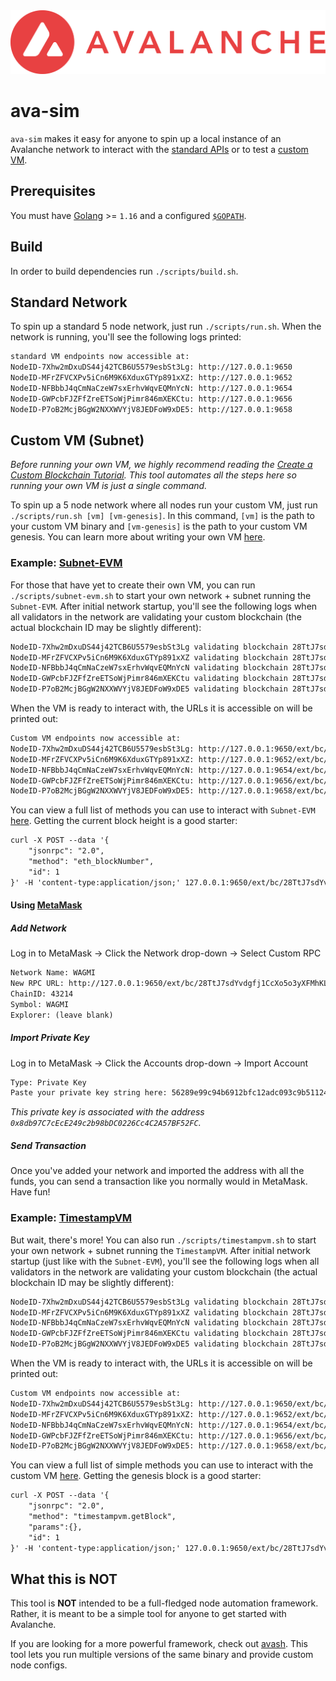 <div align="center">
  <img src="resources/AvalancheLogoRed.png?raw=true">
</div>

# ava-sim
`ava-sim` makes it easy for anyone to spin up a local instance of an Avalanche network
to interact with the [standard APIs](https://docs.avax.network/build/avalanchego-apis)
or to test a [custom
VM](https://docs.avax.network/build/tutorials/platform/create-custom-blockchain).

## Prerequisites
You must have [Golang](https://golang.org/doc/install) >= `1.16` and a configured
[`$GOPATH`](https://github.com/golang/go/wiki/SettingGOPATH).

## Build

In order to build dependencies run `./scripts/build.sh`.

## Standard Network
To spin up a standard 5 node network, just run `./scripts/run.sh`. When the
network is running, you'll see the following logs printed:
```txt
standard VM endpoints now accessible at:
NodeID-7Xhw2mDxuDS44j42TCB6U5579esbSt3Lg: http://127.0.0.1:9650
NodeID-MFrZFVCXPv5iCn6M9K6XduxGTYp891xXZ: http://127.0.0.1:9652
NodeID-NFBbbJ4qCmNaCzeW7sxErhvWqvEQMnYcN: http://127.0.0.1:9654
NodeID-GWPcbFJZFfZreETSoWjPimr846mXEKCtu: http://127.0.0.1:9656
NodeID-P7oB2McjBGgW2NXXWVYjV8JEDFoW9xDE5: http://127.0.0.1:9658
```

## Custom VM (Subnet)
_Before running your own VM, we highly recommend reading the [Create a Custom
Blockchain Tutorial](https://docs.avax.network/build/tutorials/platform/create-custom-blockchain).
This tool automates all the steps here so running your own VM is just a single command._

To spin up a 5 node network where all nodes run your custom VM, just run `./scripts/run.sh [vm] [vm-genesis]`.
In this command, `[vm]` is the path to your custom VM binary and `[vm-genesis]`
is the path to your custom VM genesis. You can learn more about writing your
own VM
[here](https://docs.avax.network/build/tutorials/platform/create-a-virtual-machine-vm).

### Example: [Subnet-EVM](https://github.com/lasthyphen/subnet-evm)
For those that have yet to create their own VM, you can run `./scripts/subnet-evm.sh` to start your own network + subnet running the `Subnet-EVM`. After initial network startup,
you'll see the following logs when all validators in the network are validating
your custom blockchain (the actual blockchain ID may be slightly different):
```txt
NodeID-7Xhw2mDxuDS44j42TCB6U5579esbSt3Lg validating blockchain 28TtJ7sdYvdgfj1CcXo5o3yXFMhKLrv4FQC9WhgSHgY6YNYRs2
NodeID-MFrZFVCXPv5iCn6M9K6XduxGTYp891xXZ validating blockchain 28TtJ7sdYvdgfj1CcXo5o3yXFMhKLrv4FQC9WhgSHgY6YNYRs2
NodeID-NFBbbJ4qCmNaCzeW7sxErhvWqvEQMnYcN validating blockchain 28TtJ7sdYvdgfj1CcXo5o3yXFMhKLrv4FQC9WhgSHgY6YNYRs2
NodeID-GWPcbFJZFfZreETSoWjPimr846mXEKCtu validating blockchain 28TtJ7sdYvdgfj1CcXo5o3yXFMhKLrv4FQC9WhgSHgY6YNYRs2
NodeID-P7oB2McjBGgW2NXXWVYjV8JEDFoW9xDE5 validating blockchain 28TtJ7sdYvdgfj1CcXo5o3yXFMhKLrv4FQC9WhgSHgY6YNYRs2
```

When the VM is ready to interact with, the URLs it is accessible on will be
printed out:
```txt
Custom VM endpoints now accessible at:
NodeID-7Xhw2mDxuDS44j42TCB6U5579esbSt3Lg: http://127.0.0.1:9650/ext/bc/28TtJ7sdYvdgfj1CcXo5o3yXFMhKLrv4FQC9WhgSHgY6YNYRs2
NodeID-MFrZFVCXPv5iCn6M9K6XduxGTYp891xXZ: http://127.0.0.1:9652/ext/bc/28TtJ7sdYvdgfj1CcXo5o3yXFMhKLrv4FQC9WhgSHgY6YNYRs2
NodeID-NFBbbJ4qCmNaCzeW7sxErhvWqvEQMnYcN: http://127.0.0.1:9654/ext/bc/28TtJ7sdYvdgfj1CcXo5o3yXFMhKLrv4FQC9WhgSHgY6YNYRs2
NodeID-GWPcbFJZFfZreETSoWjPimr846mXEKCtu: http://127.0.0.1:9656/ext/bc/28TtJ7sdYvdgfj1CcXo5o3yXFMhKLrv4FQC9WhgSHgY6YNYRs2
NodeID-P7oB2McjBGgW2NXXWVYjV8JEDFoW9xDE5: http://127.0.0.1:9658/ext/bc/28TtJ7sdYvdgfj1CcXo5o3yXFMhKLrv4FQC9WhgSHgY6YNYRs2
```

You can view a full list of methods you can use to interact with `Subnet-EVM` [here](https://docs.avax.network/build/avalanchego-apis/contract-chain-c-chain-api). Getting the current block height is a good starter:
```txt
curl -X POST --data '{
    "jsonrpc": "2.0",
    "method": "eth_blockNumber",
    "id": 1
}' -H 'content-type:application/json;' 127.0.0.1:9650/ext/bc/28TtJ7sdYvdgfj1CcXo5o3yXFMhKLrv4FQC9WhgSHgY6YNYRs2/rpc
```

#### Using [MetaMask](https://metamask.io/)
##### Add Network
Log in to MetaMask -> Click the Network drop-down -> Select Custom RPC
```txt
Network Name: WAGMI
New RPC URL: http://127.0.0.1:9650/ext/bc/28TtJ7sdYvdgfj1CcXo5o3yXFMhKLrv4FQC9WhgSHgY6YNYRs2/rpc
ChainID: 43214
Symbol: WAGMI
Explorer: (leave blank)
```

##### Import Private Key
Log in to MetaMask -> Click the Accounts drop-down -> Import Account
```txt
Type: Private Key
Paste your private key string here: 56289e99c94b6912bfc12adc093c9b51124f0dc54ac7a766b2bc5ccf558d8027
```
_This private key is associated with the address `0x8db97C7cEcE249c2b98bDC0226Cc4C2A57BF52FC`._

##### Send Transaction
Once you've added your network and imported the address with all the funds, you
can send a transaction like you normally would in MetaMask. Have fun!

### Example: [TimestampVM](https://github.com/lasthyphen/timestampvm)
But wait, there's more! You can also run `./scripts/timestampvm.sh` to start your own network + subnet running the `TimestampVM`. After initial network startup (just like with the `Subnet-EVM`),
you'll see the following logs when all validators in the network are validating
your custom blockchain (the actual blockchain ID may be slightly different):
```txt
NodeID-7Xhw2mDxuDS44j42TCB6U5579esbSt3Lg validating blockchain 28TtJ7sdYvdgfj1CcXo5o3yXFMhKLrv4FQC9WhgSHgY6YNYRs2
NodeID-MFrZFVCXPv5iCn6M9K6XduxGTYp891xXZ validating blockchain 28TtJ7sdYvdgfj1CcXo5o3yXFMhKLrv4FQC9WhgSHgY6YNYRs2
NodeID-NFBbbJ4qCmNaCzeW7sxErhvWqvEQMnYcN validating blockchain 28TtJ7sdYvdgfj1CcXo5o3yXFMhKLrv4FQC9WhgSHgY6YNYRs2
NodeID-GWPcbFJZFfZreETSoWjPimr846mXEKCtu validating blockchain 28TtJ7sdYvdgfj1CcXo5o3yXFMhKLrv4FQC9WhgSHgY6YNYRs2
NodeID-P7oB2McjBGgW2NXXWVYjV8JEDFoW9xDE5 validating blockchain 28TtJ7sdYvdgfj1CcXo5o3yXFMhKLrv4FQC9WhgSHgY6YNYRs2
```

When the VM is ready to interact with, the URLs it is accessible on will be
printed out:
```txt
Custom VM endpoints now accessible at:
NodeID-7Xhw2mDxuDS44j42TCB6U5579esbSt3Lg: http://127.0.0.1:9650/ext/bc/28TtJ7sdYvdgfj1CcXo5o3yXFMhKLrv4FQC9WhgSHgY6YNYRs2
NodeID-MFrZFVCXPv5iCn6M9K6XduxGTYp891xXZ: http://127.0.0.1:9652/ext/bc/28TtJ7sdYvdgfj1CcXo5o3yXFMhKLrv4FQC9WhgSHgY6YNYRs2
NodeID-NFBbbJ4qCmNaCzeW7sxErhvWqvEQMnYcN: http://127.0.0.1:9654/ext/bc/28TtJ7sdYvdgfj1CcXo5o3yXFMhKLrv4FQC9WhgSHgY6YNYRs2
NodeID-GWPcbFJZFfZreETSoWjPimr846mXEKCtu: http://127.0.0.1:9656/ext/bc/28TtJ7sdYvdgfj1CcXo5o3yXFMhKLrv4FQC9WhgSHgY6YNYRs2
NodeID-P7oB2McjBGgW2NXXWVYjV8JEDFoW9xDE5: http://127.0.0.1:9658/ext/bc/28TtJ7sdYvdgfj1CcXo5o3yXFMhKLrv4FQC9WhgSHgY6YNYRs2
```

You can view a full list of simple methods you can use to interact with the
custom VM [here](https://docs.avax.network/build/tutorials/platform/create-custom-blockchain#interact-with-the-new-blockchain). Getting the genesis block is a good starter:
```txt
curl -X POST --data '{
    "jsonrpc": "2.0",
    "method": "timestampvm.getBlock",
    "params":{},
    "id": 1
}' -H 'content-type:application/json;' 127.0.0.1:9650/ext/bc/28TtJ7sdYvdgfj1CcXo5o3yXFMhKLrv4FQC9WhgSHgY6YNYRs2
```

## What this is NOT
This tool is **NOT** intended to be a full-fledged node automation framework.
Rather, it is meant to be a simple tool for anyone to get started with
Avalanche.

If you are looking for a more powerful framework, check out [avash](https://github.com/lasthyphen/avash). This tool lets
you run multiple versions of the same binary and provide custom node configs.

